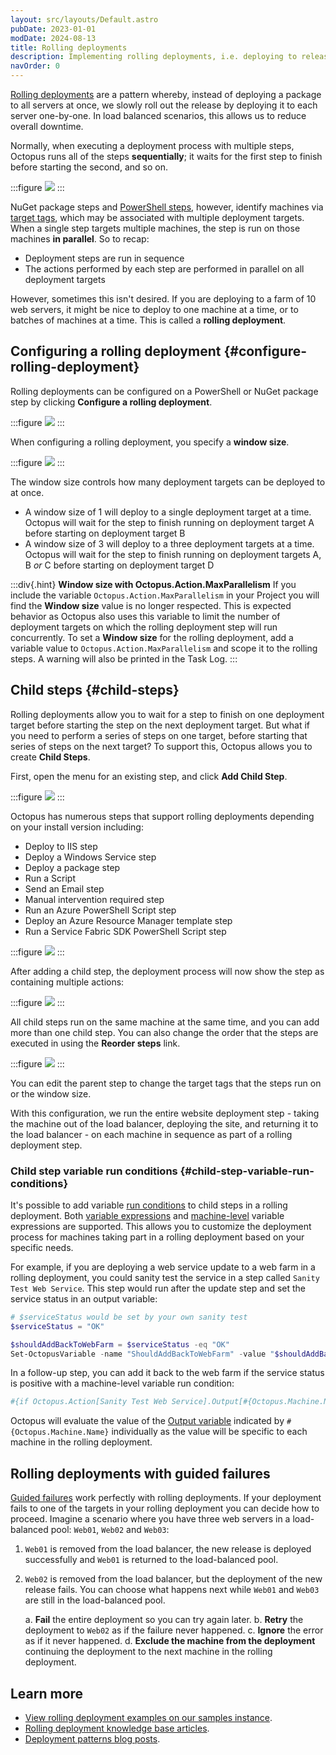 ```yaml
---
layout: src/layouts/Default.astro
pubDate: 2023-01-01
modDate: 2024-08-13
title: Rolling deployments
description: Implementing rolling deployments, i.e. deploying to release to servers one-by-one, with Octopus.
navOrder: 0
---
```


[Rolling deployments](https://octopus.com/devops/software-deployments/rolling-deployment/) are a pattern whereby, instead of deploying a package to all servers at once, we slowly roll out the release by deploying it to each server one-by-one. In load balanced scenarios, this allows us to reduce overall downtime.

Normally, when executing a deployment process with multiple steps, Octopus runs all of the steps **sequentially**; it waits for the first step to finish before starting the second, and so on.

:::figure
![](/docs/deployments/patterns/images/normal-deployment.png)
:::

NuGet package steps and [PowerShell steps](/docs/deployments/custom-scripts), however, identify machines via [target tags](/docs/infrastructure/deployment-targets/target-tags), which may be associated with multiple deployment targets. When a single step targets multiple machines, the step is run on those machines **in parallel**. So to recap:

- Deployment steps are run in sequence
- The actions performed by each step are performed in parallel on all deployment targets

However, sometimes this isn't desired. If you are deploying to a farm of 10 web servers, it might be nice to deploy to one machine at a time, or to batches of machines at a time. This is called a **rolling deployment**.

## Configuring a rolling deployment {#configure-rolling-deployment}

Rolling deployments can be configured on a PowerShell or NuGet package step by clicking **Configure a rolling deployment**.

:::figure
![](/docs/deployments/patterns/images/rolling-deployments-select.png)
:::

When configuring a rolling deployment, you specify a **window size**.

:::figure
![](/docs/deployments/patterns/images/rolling-deployments-window-size.png)
:::

The window size controls how many deployment targets can be deployed to at once.

- A window size of 1 will deploy to a single deployment target at a time. Octopus will wait for the step to finish running on deployment target A before starting on deployment target B
- A window size of 3 will deploy to a three deployment targets at a time. Octopus will wait for the step to finish running on deployment targets A, B *or* C before starting on deployment target D

:::div{.hint}
**Window size with Octopus.Action.MaxParallelism**
If you include the variable `Octopus.Action.MaxParallelism` in your Project you will find the **Window size** value is no longer respected. This is expected behavior as Octopus also uses this variable to limit the number of deployment targets on which the rolling deployment step will run concurrently. To set a **Window size** for the rolling deployment, add a variable value to `Octopus.Action.MaxParallelism` and scope it to the rolling steps. A warning will also be printed in the Task Log.
:::

## Child steps {#child-steps}

Rolling deployments allow you to wait for a step to finish on one deployment target before starting the step on the next deployment target. But what if you need to perform a series of steps on one target, before starting that series of steps on the next target? To support this, Octopus allows you to create **Child Steps**.

First, open the menu for an existing step, and click **Add Child Step**.

:::figure
![](/docs/deployments/patterns/images/rolling-deployments-child-step.png)
:::

Octopus has numerous steps that support rolling deployments depending on your install version including:

- Deploy to IIS step
- Deploy a Windows Service step
- Deploy a package step
- Run a Script
- Send an Email step
- Manual intervention required step
- Run an Azure PowerShell Script step
- Deploy an Azure Resource Manager template step
- Run a Service Fabric SDK PowerShell Script step

:::figure
![](/docs/deployments/patterns/images/rolling-deployments-package-type.png)
:::

After adding a child step, the deployment process will now show the step as containing multiple actions:

:::figure
![](/docs/deployments/patterns/images/rolling-deployments-multiple-actions.png)
:::

All child steps run on the same machine at the same time, and you can add more than one child step. You can also change the order that the steps are executed in using the **Reorder steps** link.

:::figure
![](/docs/deployments/patterns/images/rolling-deployments-reorder.png)
:::

You can edit the parent step to change the target tags that the steps run on or the window size.

With this configuration, we run the entire website deployment step - taking the machine out of the load balancer, deploying the site, and returning it to the load balancer - on each machine in sequence as part of a rolling deployment step.


### Child step variable run conditions {#child-step-variable-run-conditions}

It's possible to add variable [run conditions](/docs/projects/steps/conditions) to child steps in a rolling deployment. Both [variable expressions](/docs/projects/steps/conditions/#variable-expressions) and [machine-level](/docs/projects/steps/conditions/#machine-level-variable-expressions) variable expressions are supported. This allows you to customize the deployment process for machines taking part in a rolling deployment based on your specific needs.

For example, if you are deploying a web service update to a web farm in a rolling deployment, you could sanity test the service in a step called `Sanity Test Web Service`. This step would run after the update step and set the service status in an output variable:

```powershell
# $serviceStatus would be set by your own sanity test
$serviceStatus = "OK" 

$shouldAddBackToWebFarm = $serviceStatus -eq "OK"
Set-OctopusVariable -name "ShouldAddBackToWebFarm" -value "$shouldAddBackToWebFarm"
```

In a follow-up step, you can add it back to the web farm if the service status is positive with a machine-level variable run condition:

```powershell
#{if Octopus.Action[Sanity Test Web Service].Output[#{Octopus.Machine.Name}].ShouldAddBackToWebFarm == "True"}True#{/if}
```

Octopus will evaluate the value of the [Output variable](/docs/projects/variables/output-variables) indicated by `#{Octopus.Machine.Name}` individually as the value will be specific to each machine in the rolling deployment.

## Rolling deployments with guided failures

[Guided failures](/docs/releases/guided-failures) work perfectly with rolling deployments. If your deployment fails to one of the targets in your rolling deployment you can decide how to proceed. Imagine a scenario where you have three web servers in a load-balanced pool: `Web01`, `Web02` and `Web03`:

1. `Web01` is removed from the load balancer, the new release is deployed successfully and `Web01` is returned to the load-balanced pool.
2. `Web02` is removed from the load balancer, but the deployment of the new release fails. You can choose what happens next while `Web01` and `Web03` are still in the load-balanced pool.

    a. **Fail** the entire deployment so you can try again later.
    b. **Retry** the deployment to `Web02` as if the failure never happened.
    c. **Ignore** the error as if it never happened.
    d. **Exclude the machine from the deployment** continuing the deployment to the next machine in the rolling deployment.

## Learn more
- [View rolling deployment examples on our samples instance](https://oc.to/PatternRollingSamplesSpace).
- [Rolling deployment knowledge base articles](https://oc.to/RollingDeployTaggedKBArticles).
- [Deployment patterns blog posts](https://octopus.com/blog/tag/Deployment%20Patterns).
